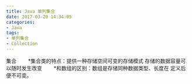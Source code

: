 ```yaml
---
title: Java 单列集合
date: 2017-03-20 14:34:05
categories: 
- Java
tags: 
- 单列集合
- Collection 
---
```

集合
　　*集合类的特点：提供一种存储空间可变的存储模式
    存储的数据容量可以随时发生改变
　　*和数组的区别：数组是存储同种数据类型、长度在
    定义后便不可变。





